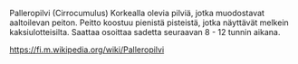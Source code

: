 Palleropilvi (Cirrocumulus)
Korkealla olevia pilviä, jotka muodostavat aaltoilevan peiton. Peitto koostuu pienistä pisteistä, jotka näyttävät melkein kaksiulotteisilta. Saattaa osoittaa sadetta seuraavan 8 - 12 tunnin aikana.

https://fi.m.wikipedia.org/wiki/Palleropilvi
